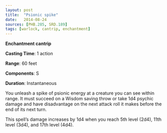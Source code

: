 ```yaml
---
layout: post
title:  "Psionic spike"
date:   2014-08-24
sources: [PHB.285, SRD.189]
tags: [warlock, cantrip, enchantment]
---
```


**Enchantment cantrip**

**Casting Time**: 1 action

**Range**: 60 feet

**Components**: S

**Duration**: Instantaneous

You unleash a spike of psionic energy at a creature you can see within range. It must succeed on a Wisdom saving throw or take 1d4 psychic damage and have disadvantage on the next attack roll it makes before the end of its next turn.

This spell’s damage increases by 1d4 when you reach 5th level (2d4), 11th level (3d4), and 17th level (4d4).
